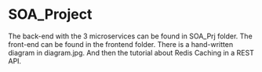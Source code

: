# SOA_Project

The back-end with the 3 microservices can be found in SOA_Prj folder. 
The front-end can be found in the frontend folder.
There is a hand-written diagram in diagram.jpg.
And then the tutorial about Redis Caching in a REST API.
